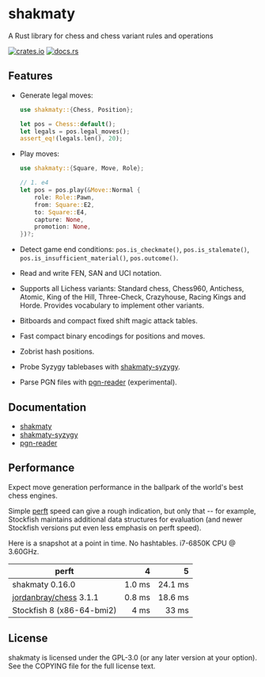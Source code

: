 # shakmaty

A Rust library for chess and chess variant rules and operations

[![crates.io](https://img.shields.io/crates/v/shakmaty.svg)](https://crates.io/crates/shakmaty)
[![docs.rs](https://docs.rs/shakmaty/badge.svg)](https://docs.rs/shakmaty)

## Features

- Generate legal moves:

  ```rust
  use shakmaty::{Chess, Position};

  let pos = Chess::default();
  let legals = pos.legal_moves();
  assert_eq!(legals.len(), 20);
  ```

- Play moves:

  ```rust
  use shakmaty::{Square, Move, Role};

  // 1. e4
  let pos = pos.play(&Move::Normal {
      role: Role::Pawn,
      from: Square::E2,
      to: Square::E4,
      capture: None,
      promotion: None,
  })?;
  ```

- Detect game end conditions: `pos.is_checkmate()`, `pos.is_stalemate()`,
  `pos.is_insufficient_material()`, `pos.outcome()`.

- Read and write FEN, SAN and UCI notation.

- Supports all Lichess variants: Standard chess, Chess960, Antichess, Atomic,
  King of the Hill, Three-Check, Crazyhouse, Racing Kings and Horde. Provides
  vocabulary to implement other variants.

- Bitboards and compact fixed shift magic attack tables.

- Fast compact binary encodings for positions and moves.

- Zobrist hash positions.

- Probe Syzygy tablebases with [shakmaty-syzygy](https://crates.io/crates/shakmaty-syzygy).

- Parse PGN files with [pgn-reader](https://crates.io/crates/pgn-reader)
  (experimental).

## Documentation

* [shakmaty](https://docs.rs/shakmaty)
* [shakmaty-syzygy](https://docs.rs/shakmaty-syzygy)
* [pgn-reader](https://docs.rs/pgn-reader)

## Performance

Expect move generation performance in the ballpark of the world's best chess
engines.

Simple [perft](https://www.chessprogramming.org/Perft) speed
can give a rough indication, but only that -- for example, Stockfish maintains
additional data structures for evaluation (and newer Stockfish versions
put even less emphasis on perft speed).

Here is a snapshot at a point in time. No hashtables. i7-6850K CPU @ 3.60GHz.

| perft                                                    | 4      | 5       |
| -------------------------------------------------------- | -----: | ------: |
| shakmaty 0.16.0                                          | 1.0 ms | 24.1 ms |
| [jordanbray/chess](https://crates.io/crates/chess) 3.1.1 | 0.8 ms | 18.6 ms |
| Stockfish 8 (x86-64-bmi2)                                | 4 ms   | 33 ms   |

## License

shakmaty is licensed under the GPL-3.0 (or any later version at your option).
See the COPYING file for the full license text.

